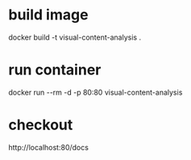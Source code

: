 # build image
docker build -t visual-content-analysis .

# run container
docker run --rm -d -p 80:80 visual-content-analysis

# checkout 
http://localhost:80/docs